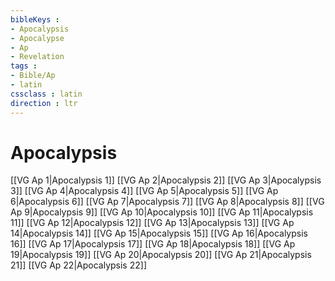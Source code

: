 ```yaml
---
bibleKeys : 
- Apocalypsis
- Apocalypse
- Ap
- Revelation
tags : 
- Bible/Ap
- latin
cssclass : latin
direction : ltr
---
```


# Apocalypsis

[[VG Ap 1|Apocalypsis 1]]
[[VG Ap 2|Apocalypsis 2]]
[[VG Ap 3|Apocalypsis 3]]
[[VG Ap 4|Apocalypsis 4]]
[[VG Ap 5|Apocalypsis 5]]
[[VG Ap 6|Apocalypsis 6]]
[[VG Ap 7|Apocalypsis 7]]
[[VG Ap 8|Apocalypsis 8]]
[[VG Ap 9|Apocalypsis 9]]
[[VG Ap 10|Apocalypsis 10]]
[[VG Ap 11|Apocalypsis 11]]
[[VG Ap 12|Apocalypsis 12]]
[[VG Ap 13|Apocalypsis 13]]
[[VG Ap 14|Apocalypsis 14]]
[[VG Ap 15|Apocalypsis 15]]
[[VG Ap 16|Apocalypsis 16]]
[[VG Ap 17|Apocalypsis 17]]
[[VG Ap 18|Apocalypsis 18]]
[[VG Ap 19|Apocalypsis 19]]
[[VG Ap 20|Apocalypsis 20]]
[[VG Ap 21|Apocalypsis 21]]
[[VG Ap 22|Apocalypsis 22]]
